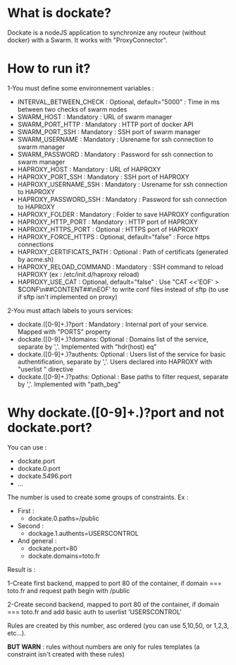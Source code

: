 # What is dockate?
Dockate is a nodeJS application to synchronize any routeur (without docker) with a Swarm. It works with "ProxyConnector".

# How to run it?

1-You must define some environnement variables :
* INTERVAL_BETWEEN_CHECK : Optional, default="5000" : Time in ms between two checks of swarm nodes
* SWARM_HOST : Mandatory : URL of swarm manager
* SWARM_PORT_HTTP : Mandatory : HTTP port of docker API
* SWARM_PORT_SSH : Mandatory : SSH port of swarm manager
* SWARM_USERNAME : Mandatory : Usrename for ssh connection to swarm manager
* SWARM_PASSWORD : Mandatory : Password for ssh connection to swarm manager
* HAPROXY_HOST : Mandatory : URL of HAPROXY
* HAPROXY_PORT_SSH : Mandatory : SSH port of HAPROXY
* HAPROXY_USERNAME_SSH : Mandatory : Usrename for ssh connection to HAPROXY
* HAPROXY_PASSWORD_SSH : Mandatory : Password for ssh connection to HAPROXY
* HAPROXY_FOLDER : Mandatory : Folder to save HAPROXY configuration
* HAPROXY_HTTP_PORT : Mandatory : HTTP port of HAPROXY
* HAPROXY_HTTPS_PORT : Optional : HTTPS port of HAPROXY
* HAPROXY_FORCE_HTTPS : Optional, default="false" : Force https connections
* HAPROXY_CERTIFICATS_PATH : Optional : Path of certificats (generated by acme.sh)
* HAPROXY_RELOAD_COMMAND : Mandatory : SSH command to reload HAPROXY (ex : /etc/init.d/haproxy reload)
* HAPROXY_USE_CAT : Optional, default="false" : Use "CAT <<'EOF' > $CONF\n##CONTENT##\nEOF' to write conf files instead of sftp (to use if sftp isn't implemented on proxy)

2-You must attach labels to yours services:
* dockate.([0-9]+.)?port : Mandatory : Internal port of your service. Mapped with "PORTS" property
* dockate.([0-9]+.)?domains: Optional : Domains list of the service, separate by ','. Implemented with "hdr(host) eq"
* dockate.([0-9]+.)?authents: Optional : Users list of the service for basic authentification, separate by ','. Users declared into HAPROXY with "userlist <name>" directive
* dockate.([0-9]+.)?paths: Optional : Base paths to filter request, separate by ','. Implemented with "path_beg"

# Why dockate.([0-9]+.)?port and not dockate.port?
You can use :
* dockate.port
* dockate.0.port
* dockate.5496.port
* ...

The number is used to create some groups of constraints. Ex :
* First :
  * dockate.0.paths=/public
* Second :
  * dockage.1.authents=USERSCONTROL
* And general :
  * dockate.port=80
  * dockate.domains=toto.fr

Result is :

1-Create first backend, mapped to port 80 of the container, if domain === toto.fr and request path begin with /public

2-Create second backend, mapped to port 80 of the container, if domain === toto.fr and add basic auth to userlist 'USERSCONTROL'

Rules are created by this number, asc ordered (you can use 5,10,50, or 1,2,3, etc...).

**BUT WARN** : rules without numbers are only for rules templates (a constraint isn't created with these rules)